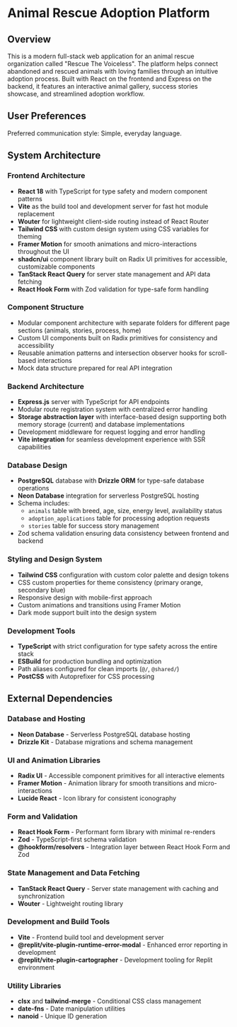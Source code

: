 # Animal Rescue Adoption Platform

## Overview

This is a modern full-stack web application for an animal rescue organization called "Rescue The Voiceless". The platform helps connect abandoned and rescued animals with loving families through an intuitive adoption process. Built with React on the frontend and Express on the backend, it features an interactive animal gallery, success stories showcase, and streamlined adoption workflow.

## User Preferences

Preferred communication style: Simple, everyday language.

## System Architecture

### Frontend Architecture
- **React 18** with TypeScript for type safety and modern component patterns
- **Vite** as the build tool and development server for fast hot module replacement
- **Wouter** for lightweight client-side routing instead of React Router
- **Tailwind CSS** with custom design system using CSS variables for theming
- **Framer Motion** for smooth animations and micro-interactions throughout the UI
- **shadcn/ui** component library built on Radix UI primitives for accessible, customizable components
- **TanStack React Query** for server state management and API data fetching
- **React Hook Form** with Zod validation for type-safe form handling

### Component Structure
- Modular component architecture with separate folders for different page sections (animals, stories, process, home)
- Custom UI components built on Radix primitives for consistency and accessibility
- Reusable animation patterns and intersection observer hooks for scroll-based interactions
- Mock data structure prepared for real API integration

### Backend Architecture
- **Express.js** server with TypeScript for API endpoints
- Modular route registration system with centralized error handling
- **Storage abstraction layer** with interface-based design supporting both memory storage (current) and database implementations
- Development middleware for request logging and error handling
- **Vite integration** for seamless development experience with SSR capabilities

### Database Design
- **PostgreSQL** database with **Drizzle ORM** for type-safe database operations
- **Neon Database** integration for serverless PostgreSQL hosting
- Schema includes:
  - `animals` table with breed, age, size, energy level, availability status
  - `adoption_applications` table for processing adoption requests
  - `stories` table for success story management
- Zod schema validation ensuring data consistency between frontend and backend

### Styling and Design System
- **Tailwind CSS** configuration with custom color palette and design tokens
- CSS custom properties for theme consistency (primary orange, secondary blue)
- Responsive design with mobile-first approach
- Custom animations and transitions using Framer Motion
- Dark mode support built into the design system

### Development Tools
- **TypeScript** with strict configuration for type safety across the entire stack
- **ESBuild** for production bundling and optimization
- Path aliases configured for clean imports (`@/`, `@shared/`)
- **PostCSS** with Autoprefixer for CSS processing

## External Dependencies

### Database and Hosting
- **Neon Database** - Serverless PostgreSQL database hosting
- **Drizzle Kit** - Database migrations and schema management

### UI and Animation Libraries
- **Radix UI** - Accessible component primitives for all interactive elements
- **Framer Motion** - Animation library for smooth transitions and micro-interactions
- **Lucide React** - Icon library for consistent iconography

### Form and Validation
- **React Hook Form** - Performant form library with minimal re-renders
- **Zod** - TypeScript-first schema validation
- **@hookform/resolvers** - Integration layer between React Hook Form and Zod

### State Management and Data Fetching
- **TanStack React Query** - Server state management with caching and synchronization
- **Wouter** - Lightweight routing library

### Development and Build Tools
- **Vite** - Frontend build tool and development server
- **@replit/vite-plugin-runtime-error-modal** - Enhanced error reporting in development
- **@replit/vite-plugin-cartographer** - Development tooling for Replit environment

### Utility Libraries
- **clsx** and **tailwind-merge** - Conditional CSS class management
- **date-fns** - Date manipulation utilities
- **nanoid** - Unique ID generation